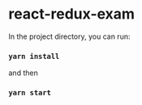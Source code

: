 # react-redux-exam

In the project directory, you can run:

### `yarn install`

and then

### `yarn start`
